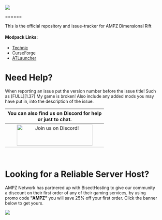 [![](https://www.bisecthosting.com/images/CF/AMPZ_Dimensional_Rift/BH_ADR_HEADER.png)](https://bisecthosting.com/AMPZ)

======

This is the official repository and issue-tracker for AMPZ Dimensional Rift
    
#### Modpack Links: 
+ [Technic](https://www.technicpack.net/modpack/ampz-dimensional-rift.1893141)
+ [CurseForge](https://www.curseforge.com/minecraft/modpacks/ampz-dimensional-rift)
+ [ATLauncher](https://atlauncher.com/pack/AMPZDimensionalRift)

Need Help?
======
When reporting an issue put the version number before the issue title! Such as [FULL][1.37] My game is broken! Also include any added mods you may have put in, into the description of the issue. 
 
|You can also find us on Discord for help<br>or just to chat.|
|:------------:|
|<a href="https://discord.gg/enrpMDd"><img src="https://discord.com/assets/ff41b628a47ef3141164bfedb04fb220.png" alt="Join us on Discord!"  width="250" height="70"></a>|
<br>

Looking for a Reliable Server Host?
======
AMPZ Network has partnered up with BisectHosting to give our community a discount on their first order of any of their gaming services, by using promo code **"AMPZ"** you will save 25% off your first order. Click the banner below to get yours. 

[![](https://cdn.discordapp.com/attachments/834066237583655012/911297229791297586/BH_ADR_PROMOCODE.png)](https://bisecthosting.com/AMPZ)

